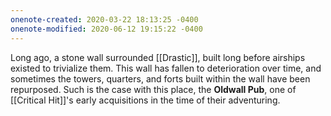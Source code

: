 ```yaml
---
onenote-created: 2020-03-22 18:13:25 -0400
onenote-modified: 2020-06-12 19:15:22 -0400
---
```


Long ago, a stone wall surrounded [[Drastic]], built long before airships existed to trivialize them. This wall has fallen to deterioration over time, and sometimes the towers, quarters, and forts built within the wall have been repurposed. Such is the case with this place, the **Oldwall Pub**, one of [[Critical Hit]]'s early acquisitions in the time of their adventuring.
